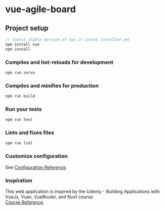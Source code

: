 # vue-agile-board

## Project setup

```javascript
// latest stable version of vue if itsnot installed yet
npm install vue
npm install
```

### Compiles and hot-reloads for development

```javascript
npm run serve
```

### Compiles and minifies for production

```javascript
npm run build
```

### Run your tests

```javascript
npm run test
```

### Lints and fixes files

```javascript
npm run lint
```

### Customize configuration

See [Configuration Reference](https://cli.vuejs.org/config/).

### Inspiration

This web application is inspired by
the Udemy - Building Applications with VueJs, Vuex, VueRouter, and Nuxt course  
[Course Reference](https://udemy.com/share/101KKY).
